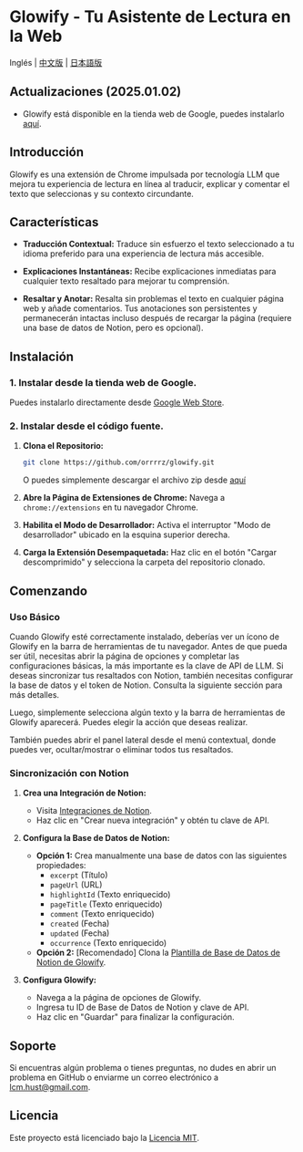 # Glowify - Tu Asistente de Lectura en la Web

Inglés | [中文版](README_zh-CN.md) | [日本語版](README_ja.md)

## Actualizaciones (2025.01.02)

- Glowify está disponible en la tienda web de Google, puedes instalarlo [aquí](https://chromewebstore.google.com/detail/glowify-your-reading-assi/cponpggghojjgjglfpcagclobgcghjig?authuser=0&hl=es).

## Introducción
Glowify es una extensión de Chrome impulsada por tecnología LLM que mejora tu experiencia de lectura en línea al traducir, explicar y comentar el texto que seleccionas y su contexto circundante.

## Características
- **Traducción Contextual:** Traduce sin esfuerzo el texto seleccionado a tu idioma preferido para una experiencia de lectura más accesible.

- **Explicaciones Instantáneas:** Recibe explicaciones inmediatas para cualquier texto resaltado para mejorar tu comprensión.

- **Resaltar y Anotar:** Resalta sin problemas el texto en cualquier página web y añade comentarios. Tus anotaciones son persistentes y permanecerán intactas incluso después de recargar la página (requiere una base de datos de Notion, pero es opcional).

## Instalación

### 1. Instalar desde la tienda web de Google.
   Puedes instalarlo directamente desde [Google Web Store](https://chromewebstore.google.com/detail/glowify-your-reading-assi/cponpggghojjgjglfpcagclobgcghjig?authuser=0&hl=es).

### 2. Instalar desde el código fuente.

1. **Clona el Repositorio:**
   ```bash
   git clone https://github.com/orrrrz/glowify.git
   ```

   O puedes simplemente descargar el archivo zip desde [aquí](https://github.com/orrrrz/glowify/blob/master/release/glowify-v1.0.2.zip)

2. **Abre la Página de Extensiones de Chrome:**
   Navega a `chrome://extensions` en tu navegador Chrome.

3. **Habilita el Modo de Desarrollador:**
   Activa el interruptor "Modo de desarrollador" ubicado en la esquina superior derecha.

4. **Carga la Extensión Desempaquetada:**
   Haz clic en el botón "Cargar descomprimido" y selecciona la carpeta del repositorio clonado.

## Comenzando

### Uso Básico

Cuando Glowify esté correctamente instalado, deberías ver un ícono de Glowify en la barra de herramientas de tu navegador. Antes de que pueda ser útil, necesitas abrir la página de opciones y completar las configuraciones básicas, la más importante es la clave de API de LLM. Si deseas sincronizar tus resaltados con Notion, también necesitas configurar la base de datos y el token de Notion. Consulta la siguiente sección para más detalles.

Luego, simplemente selecciona algún texto y la barra de herramientas de Glowify aparecerá. Puedes elegir la acción que deseas realizar.

También puedes abrir el panel lateral desde el menú contextual, donde puedes ver, ocultar/mostrar o eliminar todos tus resaltados.

### Sincronización con Notion

1. **Crea una Integración de Notion:**
   - Visita [Integraciones de Notion](https://www.notion.so/my-integrations).
   - Haz clic en "Crear nueva integración" y obtén tu clave de API.

2. **Configura la Base de Datos de Notion:**
   - **Opción 1:** Crea manualmente una base de datos con las siguientes propiedades:
     - `excerpt` (Título)
     - `pageUrl` (URL)
     - `highlightId` (Texto enriquecido)
     - `pageTitle` (Texto enriquecido)
     - `comment` (Texto enriquecido)
     - `created` (Fecha)
     - `updated` (Fecha)
     - `occurrence` (Texto enriquecido)
   - **Opción 2:** [Recomendado] Clona la [Plantilla de Base de Datos de Notion de Glowify](https://www.notion.so/ce34483fe9d048a380d850d682fae25d?v=fff36e411feb814b8b80000c46bb500a).

3. **Configura Glowify:**
   - Navega a la página de opciones de Glowify.
   - Ingresa tu ID de Base de Datos de Notion y clave de API.
   - Haz clic en "Guardar" para finalizar la configuración.

## Soporte

Si encuentras algún problema o tienes preguntas, no dudes en abrir un problema en GitHub o enviarme un correo electrónico a [lcm.hust@gmail.com](mailto:lcm.hust@gmail.com).

## Licencia

Este proyecto está licenciado bajo la [Licencia MIT](LICENSE).
